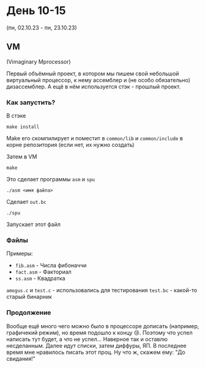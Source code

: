 # День 10-15
(пн, 02.10.23 - пн, 23.10.23)

## VM
(Vimaginary Mprocessor)

Первый объёмный проект, в котором мы пишем свой небольшой виртуальный процессор,
к нему ассемблер и (не особо обязательно) дизассемблер.
А ещё в нём используется стэк - прошлый проект.

### Как запустить?
В стэке
```shell
make install
```
Make его скомпилирует и поместит в `common/lib` и `common/include` в корне репозитория (если нет, их нужно создать)

Затем в VM
```shell
make
```
Это сделает программы `asm` и `spu`

```shell
./asm <имя файла>
```
Сделает `out.bc`

```shell
./spu
```
Запускает этот файл


### Файлы
Примеры:
- `fib.asm` - Числа фибоначчи
- `fact.asm` - Факториал
- `ss.asm` - Квадратка

`amogus.c` и `test.c` - использовались для тестирования
`test.bc` - какой-то старый бинарник

### Продолжение
Вообще ещё много чего можно было в процессоре дописать (например, графичекий режим), но
время подошло к концу 😢️. Поэтому что успел написать тут будет, а что не успел...
Наверное так и оставлю несделанным. Далее идут списки, затем диффуры, ЯП. В последнее время
мне нравилось писать этот проц. Ну что ж, скажем ему: "До свидания!"
